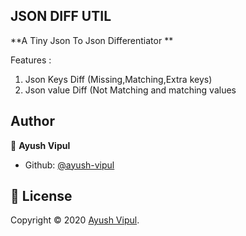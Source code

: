 ## JSON DIFF UTIL


**A Tiny Json To Json Differentiator **

Features :
  1. Json Keys Diff (Missing,Matching,Extra keys)
  2. Json value Diff (Not Matching and matching values



## Author

👤 **Ayush Vipul**

- Github: [@ayush-vipul](https://github.com/ayush-vipul)
  
   
   
   






## 📝 License

Copyright © 2020 [Ayush Vipul](https://github.com/ayush-vipul).<br />

